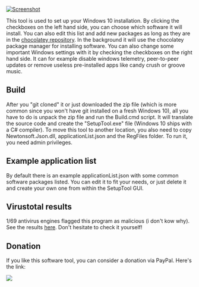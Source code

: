 [![Screenshot](https://i.postimg.cc/x1ys0cqS/Unbenannt.png)](https://postimg.cc/K1j7fcn9)

This tool is used to set up your Windows 10 installation. By clicking the checkboxes on the left hand side, you can choose which software it will install. You can also edit this list and add new packages as long as they are in the [chocolatey repository](https://chocolatey.org/packages). In the background it will use the chocolatey package manager for installing software. You can also change some important Windows settings with it by checking the checkboxes on the right hand side. It can for example disable windows telemetry, peer-to-peer updates or remove useless pre-installed apps like candy crush or groove music.

## Build
After you "git cloned" it or just downloaded the zip file (which is more common since you won't have git installed on a fresh Windows 10), all you have to do is unpack the zip file and run the Build.cmd script. It will translate the source code and create the "SetupTool.exe" file (Windows 10 ships with a C# compiler). To move this tool to another location, you also need to copy Newtonsoft.Json.dll, applicationList.json and the RegFiles folder. To run it, you need admin privileges.

## Example application list
By default there is an example applicationList.json with some common software packages listed. You can edit it to fit your needs, or just delete it and create your own one from within the SetupTool GUI.

## Virustotal results
1/69 antivirus engines flagged this program as malicious (i don't kow why). See the results [here](https://www.virustotal.com/gui/file/1ad6a66fd4f6c968a5e174d24fe0fca6403f3a305bdc6ab99cfde4d49edb0cf2/detection). Don't hesitate to check it yourself!


## Donation
If you like this software tool, you can consider a donation via PayPal. Here's the link:

[![](https://www.paypalobjects.com/en_US/i/btn/btn_donateCC_LG.gif)](https://www.paypal.com/donate?hosted_button_id=JLM9EX9K6E7YN)
